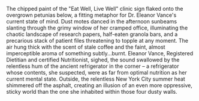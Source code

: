The chipped paint of the "Eat Well, Live Well" clinic sign flaked onto the overgrown petunias below, a fitting metaphor for Dr. Eleanor Vance's current state of mind.  Dust motes danced in the afternoon sunbeams slanting through the grimy window of her cramped office, illuminating the chaotic landscape of research papers, half-eaten granola bars, and a precarious stack of patient files threatening to topple at any moment.  The air hung thick with the scent of stale coffee and the faint, almost imperceptible aroma of something subtly…burnt.  Eleanor Vance, Registered Dietitian and certified Nutritionist, sighed, the sound swallowed by the relentless hum of the ancient refrigerator in the corner – a refrigerator whose contents, she suspected, were as far from optimal nutrition as her current mental state.  Outside, the relentless New York City summer heat shimmered off the asphalt, creating an illusion of an even more oppressive, sticky world than the one she inhabited within those four dusty walls.
